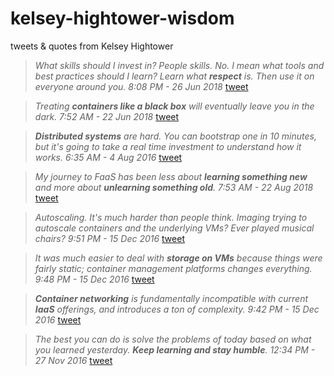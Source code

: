 # kelsey-hightower-wisdom
tweets &amp; quotes from Kelsey Hightower

> *What skills should I invest in? People skills. No. I mean what tools and best practices should I learn? Learn what **respect** is. Then use it on everyone around you. 8:08 PM - 26 Jun 2018* [tweet](https://twitter.com/kelseyhightower/status/1011808350529622016)



> *Treating **containers like a black box** will eventually leave you in the dark. 7:52 AM - 22 Jun 2018* [tweet](https://twitter.com/kelseyhightower/status/1010173688900014080)



> ***Distributed systems** are hard. You can bootstrap one in 10 minutes, but it's going to take a real time investment to understand how it works. 6:35 AM - 4 Aug 2016* [tweet](https://twitter.com/kelseyhightower/status/761193812836229120)



> *My journey to FaaS has been less about **learning something new** and more about **unlearning something old**.
7:53 AM - 22 Aug 2018* [tweet](https://twitter.com/kelseyhightower/status/1032279551278116866)



> *Autoscaling. It's much harder than people think. Imaging trying to autoscale containers and the underlying VMs? Ever played musical chairs? 9:51 PM - 15 Dec 2016* [tweet](https://twitter.com/kelseyhightower/status/809637147103723521)



> *It was much easier to deal with **storage on VMs** because things were fairly static; container management platforms changes everything. 9:48 PM - 15 Dec 2016* [tweet](https://twitter.com/kelseyhightower/status/809636364085903360)



> ***Container networking** is fundamentally incompatible with current **IaaS** offerings, and introduces a ton of complexity.
9:42 PM - 15 Dec 2016* [tweet](https://twitter.com/kelseyhightower/status/809634759550767104)



> *The best you can do is solve the problems of today based on what you learned yesterday. **Keep learning and stay humble**.
12:34 PM - 27 Nov 2016* [tweet](https://twitter.com/kelseyhightower/status/802973791059988480)
